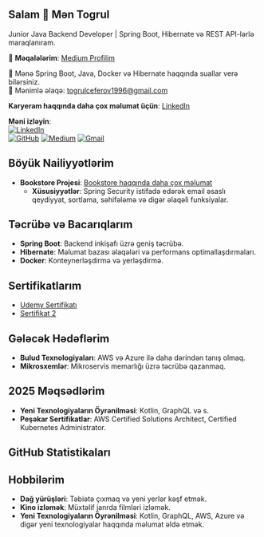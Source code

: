 ## Salam 👋 Mən Togrul

Junior Java Backend Developer | Spring Boot, Hibernate və REST API-lərlə maraqlanıram.

📘 **Məqalələrim**: [Medium Profilim](https://medium.com/@TogrulCeferov)  

💬 Mənə Spring Boot, Java, Docker və Hibernate haqqında suallar verə bilərsiniz.  
📧 Mənimlə əlaqə: togrulceferov1996@gmail.com

**Karyeram haqqında daha çox məlumat üçün**: [LinkedIn](https://www.linkedin.com/in/togrul-ceferov-216458211/)

**Məni izləyin**:  
[![LinkedIn](https://img.shields.io/badge/LinkedIn-Profile-blue?logo=linkedin&logoColor=white)](https://www.linkedin.com/in/togrul-ceferov-216458211/)  
[![GitHub](https://img.shields.io/badge/GitHub-Profile-black?logo=github&logoColor=white)]([https://github.com/username](https://github.com/togrul01))  
[![Medium](https://img.shields.io/badge/Medium-Blog-black?logo=medium&logoColor=white)](https://medium.com/@TogrulCeferov)
[![Gmail](https://img.shields.io/badge/Gmail-D14836?style=for-the-badge&logo=gmail&logoColor=white)](mailto:togrulceferov1996@gmail.com)

## Böyük Nailiyyətlərim

- **Bookstore Projesi**: [Bookstore haqqında daha çox məlumat](https://github.com/togrul01/bookstore)
  - **Xüsusiyyətlər**: Spring Security istifadə edərək email əsaslı qeydiyyat, sortlama, səhifələmə və digər əlaqəli funksiyalar.

## Təcrübə və Bacarıqlarım

- **Spring Boot**: Backend inkişafı üzrə geniş təcrübə.
- **Hibernate**: Məlumat bazası əlaqələri və performans optimallaşdırmaları.
- **Docker**: Konteynerləşdirmə və yerləşdirmə.

## Sertifikatlarım

- [Udemy Sertifikatı](https://www.udemy.com/certificate/UC-c1c6cabf-3b5b-46fd-9d1c-9567ec73084c/)
- [Sertifikat 2](https://drive.google.com/file/d/1CWMx_5qpX_tM8JlV_3rU8RxsSCCK1jI0/view)

## Gələcək Hədəflərim

- **Bulud Texnologiyaları**: AWS və Azure ilə daha dərindən tanış olmaq.
- **Mikrosxemlər**: Mikroservis memarlığı üzrə təcrübə qazanmaq.

## 2025 Məqsədlərim

- **Yeni Texnologiyaların Öyrənilməsi**: Kotlin, GraphQL və s.
- **Peşəkar Sertifikatlar**: AWS Certified Solutions Architect, Certified Kubernetes Administrator.

## GitHub Statistikaları


## Hobbilərim

- **Dağ yürüşləri**: Təbiətə çıxmaq və yeni yerlər kəşf etmək.
- **Kino izləmək**: Müxtəlif janrda filmləri izləmək.
- **Yeni Texnologiyaların Öyrənilməsi**: Kotlin, GraphQL, AWS, Azure və digər yeni texnologiyalar haqqında məlumat əldə etmək.
